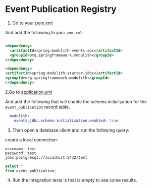 # Event Publication Registry

1. Go to your [pom.xml](../pom.xml)

And add the following to your `pom.xml`:

```xml

<dependency>
  <artifactId>spring-modulith-events-api</artifactId>
  <groupId>org.springframework.modulith</groupId>
</dependency>

<dependency>
<artifactId>spring-modulith-starter-jdbc</artifactId>
<groupId>org.springframework.modulith</groupId>
</dependency>
```

2.Go to [application.yml](../src/main/resources/application.yml)

And add the following that will enable the schema initialization for the
`event_publication` record table.

```yaml
  modulith:
    events.jdbc.schema-initialization.enabled: true
```

3. Then open a database client and run the following query:

create a local connection:

```text
username: test
password: test
jdbc:postgresql://localhost:5432/test
```

```sql
select *
from event_publication;
```

4. Run the integration tests is that is empty to see some results.
